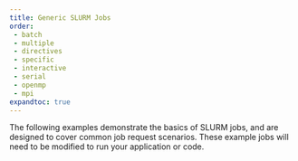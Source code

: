 ```yaml
---
title: Generic SLURM Jobs
order:
 - batch
 - multiple
 - directives
 - specific
 - interactive
 - serial
 - openmp
 - mpi
expandtoc: true
---
```

The following examples demonstrate the basics of SLURM jobs, and are designed to cover common job request scenarios. These example jobs will need to be modified to run your application or code.
